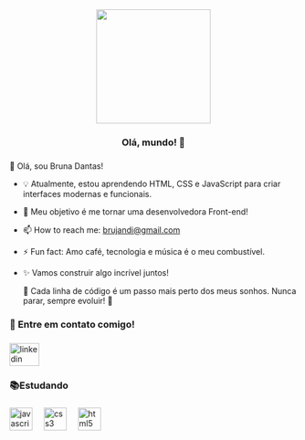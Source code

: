 
<div align="center">
  <img height="200" src="https://i.pinimg.com/736x/6c/5b/0c/6c5b0c28c39753acf162afe17aef6555.jpg"  />
</div>

###

<h3 align="center">Olá, mundo! 🚀</h3>

###
###
👋 Olá, sou Bruna Dantas!
- 💡 Atualmente, estou aprendendo HTML, CSS e JavaScript para criar interfaces modernas e funcionais.
- 🎯 Meu objetivo é me tornar uma desenvolvedora Front-end! 
- 📫 How to reach me: brujandi@gmail.com
- ⚡ Fun fact: Amo café, tecnologia e música é o meu combustível.
- ✨ Vamos construir algo incrível juntos!

  📌 Cada linha de código é um passo mais perto dos meus sonhos. Nunca parar, sempre evoluir! 💪

  

###

<h3 align="left">👋 Entre em contato comigo!</h3>

###

<div align="left">
  <a href="https://www.linkedin.com/in/dantasbruna?lipi=urn%3Ali%3Apage%3Ad_flagship3_profile_view_base_contact_details%3B6zeuTD5bQhWvxg%2BqirFqMA%3D%3D" target="_blank">
    <img src="https://raw.githubusercontent.com/maurodesouza/profile-readme-generator/master/src/assets/icons/social/linkedin/default.svg" width="52" height="40" alt="linkedin logo"  />
  </a>
</div>

###
<h3 align="left">📚Estudando</h3>

###

<div align="left">
  <img src="https://cdn.jsdelivr.net/gh/devicons/devicon/icons/javascript/javascript-original.svg" height="40" alt="javascript logo"  />
  <img width="12" />
  <img src="https://cdn.jsdelivr.net/gh/devicons/devicon/icons/css3/css3-original.svg" height="40" alt="css3 logo"  />
  <img width="12" />
  <img src="https://cdn.jsdelivr.net/gh/devicons/devicon/icons/html5/html5-original.svg" height="40" alt="html5 logo"  />
</div>

###
###


